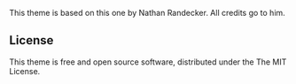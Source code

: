 
This theme is based on this one by Nathan Randecker. All credits go to him.

## License

This theme is free and open source software, distributed under the The MIT License.
